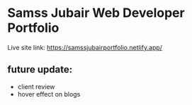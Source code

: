 # Samss Jubair Web Developer Portfolio

Live site link: https://samssjubairportfolio.netlify.app/

## future update:
* client review
* hover effect on blogs

